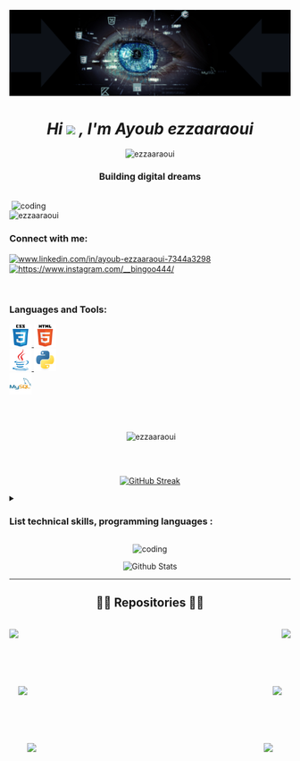 ![logo](https://github.com/ezzaaraoui/ezzaaraoui/blob/main/Design%20sans%20titre%20(5).png)

<h1 align="center"><i><b>Hi <a href="https://hemant.codes"></a> <img src="https://media.giphy.com/media/hvRJCLFzcasrR4ia7z/giphy.gif" width="25px"> , I'm Ayoub ezzaaraoui</b></i></h1>
<p align="center"><img  src="https://media3.giphy.com/media/PXqNXjkTmEfRK/giphy.gif?cid=ecf05e472fmh3gtenxds9qz333aebaq4e5ghqb5nmsl2di8b&ep=v1_gifs_search&rid=giphy.gif&ct=g" alt="ezzaaraoui" /></p>
<h3 align="center">Building digital dreams</h3>
<br>
<img align="right" alt="coding" width="500" src="https://media3.giphy.com/media/qgQUggAC3Pfv687qPC/giphy.gif?cid=ecf05e47zdpld8qnplg6xlclabptb531mcwdi69bv7z9bnsd&ep=v1_gifs_related&rid=giphy.gif&ct=g">

<p align="left"> <img src="https://komarev.com/ghpvc/?username=ezzaaraoui&label=Profile%20views&color=0e75b6&style=flat" alt="ezzaaraoui" /> </p>

<h3 align="left">Connect with me:</h3>


<p align="left">
<a href="https://www.linkedin.com/in/ayoub-ezzaaraoui-7344a3298/" target="blank"><img align="center" src="https://raw.githubusercontent.com/rahuldkjain/github-profile-readme-generator/master/src/images/icons/Social/linked-in-alt.svg" alt="www.linkedin.com/in/ayoub-ezzaaraoui-7344a3298" height="30" width="40" /></a>
<a href="https://www.instagram.com/__bingoo444/" target="blank"><img align="center" src="https://raw.githubusercontent.com/rahuldkjain/github-profile-readme-generator/master/src/images/icons/Social/instagram.svg" alt="https://www.instagram.com/__bingoo444/" height="30" width="40" /></a>
</p>
<br>
<h3 align="left">Languages and Tools:</h3>
<p align="left"> <a href="https://www.w3schools.com/css/" target="_blank" rel="noreferrer"> <img src="https://raw.githubusercontent.com/devicons/devicon/master/icons/css3/css3-original-wordmark.svg" alt="css3" width="40" height="40"/> </a> <a href="https://www.w3.org/html/" target="_blank" rel="noreferrer"> <img src="https://raw.githubusercontent.com/devicons/devicon/master/icons/html5/html5-original-wordmark.svg" alt="html5" width="40" height="40"/>  </a> <br> <a href="https://www.java.com" target="_blank" rel="noreferrer"> <img src="https://raw.githubusercontent.com/devicons/devicon/master/icons/java/java-original.svg" alt="java" width="40" height="40"/> </a>  <a href="https://www.python.org" target="_blank" rel="noreferrer"> <img src="https://raw.githubusercontent.com/devicons/devicon/master/icons/python/python-original.svg" alt="python" width="40" height="40"/> </a> <br> <a href="https://www.mysql.com/" target="_blank" rel="noreferrer"> <img src="https://raw.githubusercontent.com/devicons/devicon/master/icons/mysql/mysql-original-wordmark.svg" alt="mysql" width="40" height="40"/> </a>  </p>

<br>
<br>




<p align="center">&nbsp;<img  align="center" src="https://github-readme-stats.vercel.app/api?username=ezzaaraoui&show_icons=true&hide=contribs,prs&cache_seconds=86400&theme=blue-green" alt="ezzaaraoui" /></p>
<br>
<br>
<p align="center"><a href="https://git.io/streak-stats"><img src="https://github-readme-streak-stats.herokuapp.com?user=ezzaaraoui&theme=dark&hide_border=true&border_radius=4.6" alt="GitHub Streak" /></a></p>
<details>
 <summary><h3>List technical skills, programming languages :</h3></summary>
      <p align="center"><b>Programming Languages:</b> Python, Java<br>
      <b>Web Development:</b> HTML, CSS<br>
      <b>Databases:</b> MySQL<br>
      <b>Version Control:</b> Git<br></p>
</details>
  

<p align="center"><img alt="coding" width="500" src="https://media1.giphy.com/media/2IudUHdI075HL02Pkk/giphy.gif?cid=ecf05e47ae5trpd49ymwtrlphtk3x9zid01sjzk0nbbc0j5m&ep=v1_gifs_related&rid=giphy.gif&ct=g"></p>

<p align="center">
        <img src="https://raw.githubusercontent.com/mayhemantt/mayhemantt/Update/svg/Bottom.svg" alt="Github Stats" />
</p>
<hr>

<h2 align="center">👨‍💻 Repositories 👨‍💻</h2>
<br>
<div width="100%" align="center">
  <a align="left" href="https://github.com/ezzaaraoui/Operateur_telecom" title="Operateur_telecom"><img align="left" height="115" src="https://github-readme-stats.vercel.app/api/pin/?username=ezzaaraoui&repo=github-readme-stats&cache_seconds=86400&theme=blue-green"></a><a align="right" href=https://github.com/ezzaaraoui/sousTableau"" title="sousTableau"><img align="right" height="115" src="https://github-readme-stats.vercel.app/api/pin/?username=ezzaaraoui&repo=github-readme-stats&cache_seconds=86400&theme=blue-green"></a>
</div>
<br/><br/><br/><br/><br/><br/>
<div width="100%" align="center">
  <a align="left" href="https://github.com/ezzaaraoui/mot_de_pass" title="mot_de_pass"><img align="left" height="115" src="https://github-readme-stats.vercel.app/api/pin/?username=ezzaaraoui&repo=github-readme-stats&cache_seconds=86400&theme=blue-green"></a>
  <a align="right" href="https://github.com/ezzaaraoui/gestion_de_client" title="gestion_de_client"><img align="right" height="115" src="https://github-readme-stats.vercel.app/api/pin/?username=ezzaaraoui&repo=github-readme-stats&cache_seconds=86400&theme=blue-green"></a>
</div>
<br/><br/><br/><br/><br/><br/>
<div width="100%" align="center">
  <a align="left" href="https://github.com/ezzaaraoui/nombre-diviseurs" title="nombre-diviseurs"><img align="left" height="115" src="https://github-readme-stats.vercel.app/api/pin/?username=ezzaaraoui&repo=github-readme-stats&cache_seconds=86400&theme=blue-green"></a>
  <a align="right" href="https://github.com/ezzaaraoui/nombres_premiers" title="nombres_premiers"><img align="right" height="115" src="https://github-readme-stats.vercel.app/api/pin/?username=ezzaaraoui&repo=github-readme-stats&cache_seconds=86400&theme=blue-green"></a>
</div>
